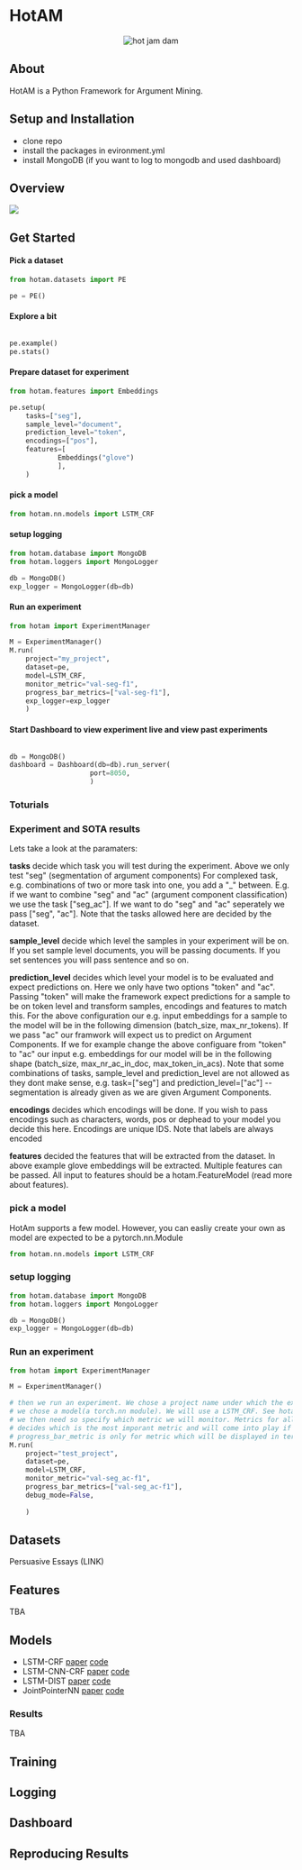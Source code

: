 # HotAM

<p align="center">
  <img src="https://github.com/AxlAlm/HotAM/blob/main/HOTAM_LOGO.png?raw=true" alt="hot jam dam"/>
</p>

## About

HotAM is a Python Framework for Argument Mining.

## Setup and Installation

- clone repo
- install the packages in evironment.yml
- install MongoDB (if you want to log to mongodb and used dashboard)

## Overview
![](https://github.com/AxlAlm/HotAM/blob/main/hotam-modules.png)

## Get Started

#### Pick a dataset

```python
from hotam.datasets import PE

pe = PE()
```

#### Explore a bit

```python

pe.example()
pe.stats()
```

#### Prepare dataset for experiment

```python
from hotam.features import Embeddings

pe.setup(
    tasks=["seg"],
    sample_level="document",
    prediction_level="token",	
    encodings=["pos"],
    features=[
    		Embeddings("glove")
    		],
	)
```

#### pick a model

```python
from hotam.nn.models import LSTM_CRF
```

#### setup logging 

```python
from hotam.database import MongoDB
from hotam.loggers import MongoLogger

db = MongoDB()
exp_logger = MongoLogger(db=db)
```

#### Run an experiment

```python
from hotam import ExperimentManager

M = ExperimentManager()
M.run( 
    project="my_project",
    dataset=pe,
    model=LSTM_CRF,
    monitor_metric="val-seg-f1",
    progress_bar_metrics=["val-seg-f1"],
    exp_logger=exp_logger
    )
```

#### Start Dashboard to view experiment live and view past experiments

```python

db = MongoDB()
dashboard = Dashboard(db=db).run_server(
					port=8050,
					)
```


### Toturials
### Experiment and SOTA results





Lets take a look at the paramaters:

**tasks** decide which task you will test during the experiment. Above we only test "seg" (segmentation of argument components) For complexed task, e.g. combinations of two or more task into one, you add a "_" between. E.g. if we want to combine "seg" and "ac" (argument component classification) we use the task ["seg_ac"]. If we want to do "seg" and "ac" seperately we pass ["seg", "ac"].  Note that the tasks allowed here are decided by the dataset.

**sample_level** decide which level the samples in your experiment will be on. If you set sample level documents, you will be passing documents. If you set sentences you will pass sentence and so on.

**prediction_level** decides which level your model is to be evaluated and expect predictions on. Here we only have two options  "token" and "ac". Passing "token" will make the framework expect predictions for a sample to be on token level and transform samples, encodings and features to match this. For the above configuration our e.g. input embeddings for a sample to the model will be in the following dimension (batch_size, max_nr_tokens). 
If we pass "ac" our framwork will expect us to predict on Argument Components. If we for example change the above configuare from "token" to "ac" our input e.g. embeddings for our model will be in the following shape (batch_size, max_nr_ac_in_doc, max_token_in_acs). Note that some combinations of tasks, sample_level and prediction_level are not allowed as they dont make sense, e.g. task=["seg"] and prediction_level=["ac"] -- segmentation is already given as we are given Argument Components.

**encodings** decides which encodings will be done. If you wish to pass encodings such as characters, words, pos or dephead to your model you decide this here. Encodings are unique IDS.
Note that labels are always encoded

**features** decided the features that will be extracted from the dataset. In above example glove embeddings will be extracted. Multiple features can be passed. All input to features should be a hotam.FeatureModel (read more about features).


### pick a model

HotAm supports a few model. However, you can easliy create your own as model are expected to be a pytorch.nn.Module

```python
from hotam.nn.models import LSTM_CRF
```

### setup logging 

```python
from hotam.database import MongoDB
from hotam.loggers import MongoLogger

db = MongoDB()
exp_logger = MongoLogger(db=db)
```

### Run an experiment


```python
from hotam import ExperimentManager

M = ExperimentManager()

# then we run an experiment. We chose a project name under which the experiment will be logged
# we chose a model(a torch.nn module). We will use a LSTM_CRF. See hotam/nn/models for more
# we then need so specify which metric we will monitor. Metrics for all tasks etc will be logged but monitor metric
# decides which is the most imporant metric and will come into play if you want for example, early stopping
# progress_bar_metric is only for metric which will be displayed in terminal when running.
M.run( 
    project="test_project",
    dataset=pe,
    model=LSTM_CRF,
    monitor_metric="val-seg_ac-f1",
    progress_bar_metrics=["val-seg_ac-f1"],
    debug_mode=False,
    
    )
```


## Datasets
Persuasive Essays (LINK)

## Features
TBA

## Models

- LSTM-CRF [paper](https://www.aclweb.org/anthology/W19-4501) [code](https://github.com/AxlAlm/HotAM/blob/main/hotam/nn/models/lstm_crf.py)
- LSTM-CNN-CRF [paper](https://arxiv.org/pdf/1704.06104.pdf) [code](https://github.com/AxlAlm/HotAM/blob/main/hotam/nn/models/lstm_cnn_crf.py)
- LSTM-DIST [paper](https://www.aclweb.org/anthology/P19-1464/) [code](https://github.com/AxlAlm/HotAM/blob/main/hotam/nn/models/lstm_dist.py) 
- JointPointerNN [paper](https://arxiv.org/pdf/1612.08994.pdf) [code](https://github.com/AxlAlm/HotAM/blob/main/hotam/nn/models/joint_pointer_nn.py)

### Results
TBA

## Training
## Logging
## Dashboard
## Reproducing Results
